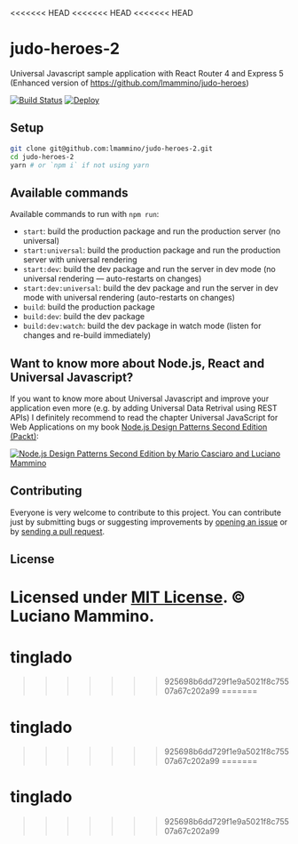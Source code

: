 <<<<<<< HEAD
<<<<<<< HEAD
<<<<<<< HEAD
# judo-heroes-2

Universal Javascript sample application with React Router 4 and Express 5 (Enhanced version of https://github.com/lmammino/judo-heroes)

[![Build Status](https://travis-ci.org/lmammino/judo-heroes-2.svg?branch=master)](https://travis-ci.org/lmammino/judo-heroes-2)
[![Deploy](https://www.herokucdn.com/deploy/button.svg)](https://heroku.com/deploy)

## Setup

```bash
git clone git@github.com:lmammino/judo-heroes-2.git
cd judo-heroes-2
yarn # or `npm i` if not using yarn
```

## Available commands

Available commands to run with `npm run`:

 - `start`: build the production package and run the production server (no universal)
 - `start:universal`: build the production package and run the production server with universal rendering
 - `start:dev`: build the dev package and run the server in dev mode (no universal rendering — auto-restarts on changes)
 - `start:dev:universal`: build the dev package and run the server in dev mode with universal rendering (auto-restarts on changes)
 - `build`: build the production package
 - `build:dev`: build the dev package
 - `build:dev:watch`: build the dev package in watch mode (listen for changes and re-build immediately)


 ## Want to know more about Node.js, React and Universal Javascript?

 If you want to know more about Universal Javascript and improve your application even more (e.g. by adding Universal Data Retrival using REST APIs) I definitely recommend to read the chapter Universal JavaScript for Web Applications on my book [Node.js Design Patterns Second Edition (Packt)](https://www.nodejsdesignpatterns.com/):

 [![Node.js Design Patterns Second Edition by Mario Casciaro and Luciano Mammino](https://cdn.scotch.io/22/v1m65E8Te2tboZO7MvOA_book-cover-nodejs-design-patterns.png)](https://www.nodejsdesignpatterns.com/)


 ## Contributing

 Everyone is very welcome to contribute to this project.
 You can contribute just by submitting bugs or suggesting improvements by
 [opening an issue](https://github.com/lmammino/judo-heroes-2/issues) or by [sending a pull request](https://github.com/lmammino/judo-heroes-2/pulls).

 ## License
 Licensed under [MIT License](LICENSE). © Luciano Mammino.
=======
# tinglado
>>>>>>> 925698b6dd729f1e9a5021f8c75507a67c202a99
=======
# tinglado
>>>>>>> 925698b6dd729f1e9a5021f8c75507a67c202a99
=======
# tinglado
>>>>>>> 925698b6dd729f1e9a5021f8c75507a67c202a99
